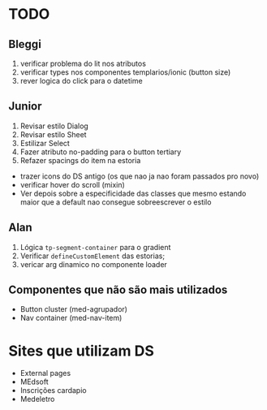 # TODO

## Bleggi

1. verificar problema do lit nos atributos
2. verificar types nos componentes templarios/ionic (button size)
3. rever logica do click para o datetime

## Junior

1. Revisar estilo Dialog
2. Revisar estilo Sheet
3. Estilizar Select
4. Fazer atributo no-padding para o button tertiary
5. Refazer spacings do item na estoria

- trazer icons do DS antigo (os que nao ja nao foram passados pro novo)
- verificar hover do scroll (mixin)
- Ver depois sobre a especificidade das classes que mesmo estando maior que a default nao consegue sobreescrever o estilo

## Alan

1. Lógica `tp-segment-container` para o gradient
2. Verificar `defineCustomElement` das estorias;
3. vericar arg dinamico no componente loader

## Componentes que não são mais utilizados

- Button cluster (med-agrupador)
- Nav container (med-nav-item)

# Sites que utilizam DS

- External pages
- MEdsoft
- Inscrições cardapio
- Medeletro
